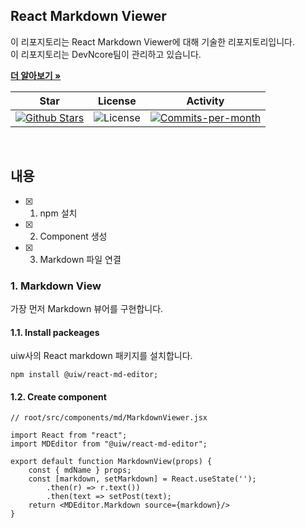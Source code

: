 ## React Markdown Viewer

이 리포지토리는 React Markdown Viewer에 대해 기술한 리포지토리입니다. <br />
이 리포지토리는 DevNcore팀이 관리하고 있습니다.  

<a href="https://github.com/devncore/devncore"><strong>더 알아보기 »</strong></a>
 
| Star | License | Activity |
|:----:|:-------:|:--------:|
| <a href="https://github.com/devncore/docs/stargazers"><img src="https://img.shields.io/github/stars/devncore/docs" alt="Github Stars"></a> | <img src="https://img.shields.io/github/license/devncore/docs" alt="License"> | <a href="https://github.com/devncore/docs/pulse"><img src="https://img.shields.io/github/commit-activity/m/devncore/docs" alt="Commits-per-month"></a> |

<br />

## 내용
- [x] 1. npm 설치
- [x] 2. Component 생성
- [x] 3. Markdown 파일 연결

### 1. Markdown View
가장 먼저 Markdown 뷰어를 구현합니다.

#### 1.1. Install packeages
uiw사의 React markdown 패키지를 설치합니다.
```
npm install @uiw/react-md-editor;
```

#### 1.2. Create component
```
// root/src/components/md/MarkdownViewer.jsx

import React from "react";
import MDEditor from "@uiw/react-md-editor";

export default function MarkdownView(props) {
    const { mdName } props;
    const [markdown, setMarkdown] = React.useState('');
        .then(r) => r.text())
        .then(text => setPost(text);
    return <MDEditor.Markdown source={markdown}/>
}
```
